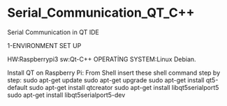 # Serial_Communication_QT_C++
Serial Communication in QT IDE

1-ENVIRONMENT SET UP

HW:Raspberrypi3
sw:Qt-C++
OPERATİNG SYSTEM:Linux Debian.

Install QT on Raspberry Pi:
From Shell insert these shell command step by step:
   sudo apt-get update
   sudo apt-get upgrade
   sudo apt-get install qt5-default
   sudo apt-get install qtcreator
   sudo apt-get install libqt5serialport5
   sudo apt-get install libqt5serialport5-dev
   

